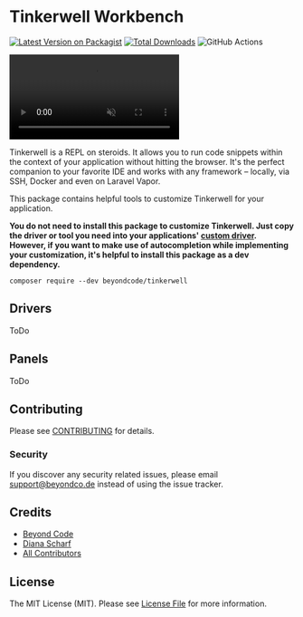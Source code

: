 # Tinkerwell Workbench

[![Latest Version on Packagist](https://img.shields.io/packagist/v/beyondcode/tinkerwell.svg?style=flat-square)](https://packagist.org/packages/beyondcode/tinkerwell)
[![Total Downloads](https://img.shields.io/packagist/dt/beyondcode/tinkerwell.svg?style=flat-square)](https://packagist.org/packages/beyondcode/tinkerwell)
![GitHub Actions](https://github.com/beyondcode/tinkerwell/actions/workflows/main.yml/badge.svg)


<video playsinline="" autoplay="" muted="" loop="" class="max-w-130 md:max-w-full">
                <source src="https://tinkerwell.app/videos/hero.mp4?v3" type="video/mp4">
            </video>

Tinkerwell is a REPL on steroids. It allows you to run code snippets within the context of your application without
hitting the browser. It's the perfect companion to your favorite IDE and works with any framework – locally, via SSH,
Docker and even on Laravel Vapor.

This package contains helpful tools to customize Tinkerwell for your application.

**You do not need to install this package to customize Tinkerwell. Just copy the driver or tool you need into your
applications' [custom driver](https://tinkerwell.app/docs/3/extending-tinkerwell/custom-drivers). However, if you want
to make use of
autocompletion while implementing your customization, it's helpful to install this package as a dev dependency.**
```
composer require --dev beyondcode/tinkerwell
```

## Drivers

ToDo

## Panels

ToDo

## Contributing

Please see [CONTRIBUTING](CONTRIBUTING.md) for details.

### Security

If you discover any security related issues, please email support@beyondco.de instead of using the issue tracker.

## Credits

- [Beyond Code](https://github.com/beyondcode)
- [Diana Scharf](https://github.com/mechelon)
- [All Contributors](../../contributors)

## License

The MIT License (MIT). Please see [License File](LICENSE.md) for more information.
